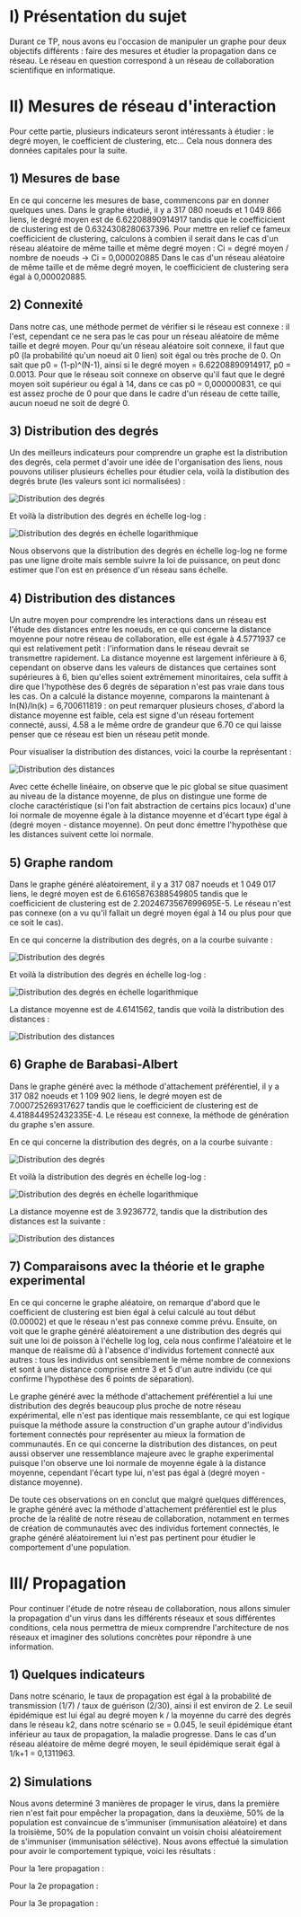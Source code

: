# I) Présentation du sujet

Durant ce TP, nous avons eu l'occasion de manipuler un graphe pour deux objectifs différents : faire des mesures et étudier la propagation dans ce réseau.
Le réseau en question correspond à un réseau de collaboration scientifique en informatique.

# II) Mesures de réseau d'interaction

Pour cette partie, plusieurs indicateurs seront intéressants à étudier : le degré moyen, le coefficient de clustering, etc... Cela nous donnera des données capitales pour la suite.

## 1) Mesures de base

En ce qui concerne les mesures de base, commencons par en donner quelques unes. Dans le graphe étudié, il y a 317 080 noeuds et 1 049 866 liens, le degré moyen est de 6.62208890914917 tandis que le coefficicient de clustering est de 0.6324308280637396.
Pour mettre en relief ce fameux coefficicient de clustering, calculons à combien il serait dans le cas d'un réseau aléatoire de même taille et même degré moyen :
Ci = degré moyen / nombre de noeuds -> Ci = 0,000020885
Dans le cas d'un réseau aléatoire de même taille et de même degré moyen, le coefficicient de clustering sera égal à 0,000020885.

## 2) Connexité

Dans notre cas, une méthode permet de vérifier si le réseau est connexe : il l'est, cependant ce ne sera pas le cas pour un réseau aléatoire de même taille et degré moyen.
Pour qu'un réseau aléatoire soit connexe, il faut que p0 (la probabilité qu'un noeud ait 0 lien) soit égal ou très proche de 0. On sait que p0 = (1-p)^(N-1), ainsi si le degré moyen = 6.62208890914917, p0 = 0.0013.
Pour que le réseau soit connexe on observe qu'il faut que le degré moyen soit supérieur ou égal à 14, dans ce cas p0 = 0,000000831, ce qui est assez proche de 0 pour que dans le cadre d'un réseau de cette taille, aucun noeud ne soit de degré 0.

## 3) Distribution des degrés

Un des meilleurs indicateurs pour comprendre un graphe est la distribution des degrés, cela permet d'avoir une idée de l'organisation des liens, nous pouvons utiliser plusieurs échelles pour étudier cela, voilà la distibution des degrés brute (les valeurs sont ici normalisées) : 


![Distribution des degrés](/src/main/ressources/Mesures/exp/degree_distribution_plot.png)


Et voilà la distribution des degrés en échelle log-log : 


![Distribution des degrés en échelle logarithmique](/src/main/ressources/Mesures/exp/degree_distribution_log_plot.png)


Nous observons que la distribution des degrés en échelle log-log ne forme pas une ligne droite mais semble suivre la loi de puissance, on peut donc estimer que l'on est en présence d'un réseau sans échelle.

## 4) Distribution des distances

Un autre moyen pour comprendre les interactions dans un réseau est l'étude des distances entre les noeuds, en ce qui concerne la distance moyenne pour notre réseau de collaboration, elle est égale à 4.5771937 ce qui est relativement petit : l'information dans le réseau devrait se transmettre rapidement.
La distance moyenne est largement inférieure à 6, cependant on observe dans les valeurs de distances que certaines sont supérieures à 6, bien qu'elles soient extrêmement minoritaires, cela suffit à dire que l'hypothèse des 6 degrés de séparation n'est pas vraie dans tous les cas.
On a calculé la distance moyenne, comparons la maintenant à ln(N)/ln(k) = 6,700611819 : on peut remarquer plusieurs choses, d'abord la distance moyenne est faible, cela est signe d'un réseau fortement connecté, aussi, 4.58 a le même ordre de grandeur que 6.70 ce qui laisse penser que ce réseau est bien un réseau petit monde.

Pour visualiser la distribution des distances, voici la courbe la représentant : 

![Distribution des distances](/src/main/ressources/Mesures/exp/distance_distribution_plot.png)

Avec cette échelle linéaire, on observe que le pic global se situe quasiment au niveau de la distance moyenne, de plus on distingue une forme de cloche caractéristique (si l'on fait abstraction de certains pics locaux) d'une loi normale de moyenne égale à la distance moyenne et d'écart type égal à (degré moyen - distance moyenne). On peut donc émettre l'hypothèse que les distances suivent cette loi normale.

## 5) Graphe random

Dans le graphe généré aléatoirement, il y a 317 087 noeuds et 1 049 017 liens, le degré moyen est de 6.6165876388549805 tandis que le coefficicient de clustering est de 2.2024673567699695E-5.
Le réseau n'est pas connexe (on a vu qu'il fallait un degré moyen égal à 14 ou plus pour que ce soit le cas).

En ce qui concerne la distribution des degrés, on a la courbe suivante : 

![Distribution des degrés](/src/main/ressources/Mesures/random/degree_distribution_plot.png)


Et voilà la distribution des degrés en échelle log-log : 


![Distribution des degrés en échelle logarithmique](/src/main/ressources/Mesures/random/degree_distribution_log_plot.png)

La distance moyenne est de 4.6141562, tandis que voilà la distribution des distances : 

![Distribution des distances](/src/main/ressources/Mesures/random/distance_distribution_plot.png)

## 6) Graphe de Barabasi-Albert

Dans le graphe généré avec la méthode d'attachement préférentiel, il y a 317 082 noeuds et 1 109 902 liens, le degré moyen est de 7.000725269317627 tandis que le coefficicient de clustering est de 4.418844952432335E-4.
Le réseau est connexe, la méthode de génération du graphe s'en assure.

En ce qui concerne la distribution des degrés, on a la courbe suivante : 

![Distribution des degrés](/src/main/ressources/Mesures/barabasi/degree_distribution_plot.png)


Et voilà la distribution des degrés en échelle log-log : 


![Distribution des degrés en échelle logarithmique](/src/main/ressources/Mesures/barabasi/degree_distribution_log_plot.png)


La distance moyenne est de 3.9236772, tandis que la distribution des distances est la suivante : 


![Distribution des distances](/src/main/ressources/Mesures/barabasi/distance_distribution_plot.png)

## 7) Comparaisons avec la théorie et le graphe experimental

En ce qui concerne le graphe aléatoire, on remarque d'abord que le coefficient de clustering est bien égal à celui calculé au tout début (0.00002) et que le réseau n'est pas connexe comme prévu. 
Ensuite, on voit que le graphe généré aléatoirement a une distribution des degrés qui suit une loi de poisson à l'échelle log log, cela nous confirme l'aléatoire et le manque de réalisme dû à l'absence d'individus fortement connecté aux autres : tous les individus ont sensiblement le même nombre de connexions et sont à une distance comprise entre 3 et 5 d'un autre individu (ce qui confirme l'hypothèse des 6 points de séparation).

Le graphe généré avec la méthode d'attachement préférentiel a lui une distribution des degrés beaucoup plus proche de notre réseau expérimental, elle n'est pas identique mais ressemblante, ce qui est logique puisque la méthode assure la construction d'un graphe autour d'individus fortement connectés pour représenter au mieux la formation de communautés. En ce qui concerne la distribution des distances, on peut aussi observer une ressemblance majeure avec le graphe experimental puisque l'on observe une loi normale de moyenne égale à la distance moyenne, cependant l'écart type lui, n'est pas égal à (degré moyen - distance moyenne).

De toute ces observations on en conclut que malgré quelques différences, le graphe généré avec la méthode d'attachement préférentiel est le plus proche de la réalité de notre réseau de collaboration, notamment en termes de création de communautés avec des individus fortement connectés, le graphe généré aléatoirement lui n'est pas pertinent pour étudier le comportement d'une population.

# III/ Propagation

Pour continuer l'étude de notre réseau de collaboration, nous allons simuler la propagation d'un virus dans les différents réseaux et sous différentes conditions, cela nous permettra de mieux comprendre l'architecture de nos réseaux et imaginer des solutions concrètes pour répondre à une information.

## 1) Quelques indicateurs

Dans notre scénario, le taux de propagation est égal à la probabilité de transmission (1/7) / taux de guérison (2/30), ainsi il est environ de 2.
Le seuil épidémique est lui égal au degré moyen k / la moyenne du carré des degrés dans le réseau k2, dans notre scénario se = 0.045, le seuil épidémique étant inférieur au taux de propagation, la maladie progresse.
Dans le cas d'un réseau aléatoire de même degré moyen, le seuil épidémique serait égal à 1/k+1 = 0,1311963.

## 2) Simulations

Nous avons determiné 3 manières de propager le virus, dans la première rien n'est fait pour empêcher la propagation, dans la deuxième, 50% de la population est convaincue de s'immuniser (immunisation aléatoire) et dans la troisième, 50% de la population convaint un voisin choisi aléatoirement de s'immuniser (immunisation séléctive).
Nous avons effectué la simulation pour avoir le comportement typique, voici les résultats : 

Pour la 1ere propagation : 



Pour la 2e propagation :



Pour la 3e propagation : 

